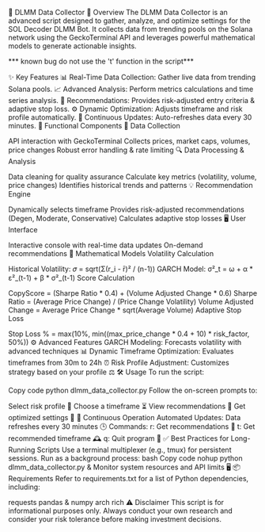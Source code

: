 🧠 DLMM Data Collector
🚀 Overview
The DLMM Data Collector is an advanced script designed to gather, analyze, and optimize settings for the SOL Decoder DLMM Bot. It collects data from trending pools on the Solana network using the GeckoTerminal API and leverages powerful mathematical models to generate actionable insights.


*** known bug do not use the 't' function in the script***

✨ Key Features
📊 Real-Time Data Collection: Gather live data from trending Solana pools.
📈 Advanced Analysis: Perform metrics calculations and time series analysis.
🎯 Recommendations: Provides risk-adjusted entry criteria & adaptive stop loss.
⚙️ Dynamic Optimization: Adjusts timeframe and risk profile automatically.
🔄 Continuous Updates: Auto-refreshes data every 30 minutes.
🧩 Functional Components
📡 Data Collection

API interaction with GeckoTerminal
Collects prices, market caps, volumes, price changes
Robust error handling & rate limiting
🔍 Data Processing & Analysis

Data cleaning for quality assurance
Calculate key metrics (volatility, volume, price changes)
Identifies historical trends and patterns
💡 Recommendation Engine

Dynamically selects timeframe
Provides risk-adjusted recommendations (Degen, Moderate, Conservative)
Calculates adaptive stop losses
🖥️ User Interface

Interactive console with real-time data updates
On-demand recommendations
📐 Mathematical Models
Volatility Calculation

Historical Volatility: 𝜎 = sqrt(Σ(r_i - r̄)² / (n-1))
GARCH Model: σ²_t = ω + α * ε²_(t-1) + β * σ²_(t-1)
Score Calculation

CopyScore = (Sharpe Ratio * 0.4) + (Volume Adjusted Change * 0.6)
Sharpe Ratio = (Average Price Change) / (Price Change Volatility)
Volume Adjusted Change = Average Price Change * sqrt(Average Volume)
Adaptive Stop Loss

Stop Loss % = max(10%, min((max_price_change * 0.4 + 10) * risk_factor, 50%))
⚙️ Advanced Features
GARCH Modeling: Forecasts volatility with advanced techniques 📊
Dynamic Timeframe Optimization: Evaluates timeframes from 30m to 24h ⏰
Risk Profile Adjustment: Customizes strategy based on your profile ⚖️
🛠️ Usage
To run the script:

Copy code
python dlmm_data_collector.py
Follow the on-screen prompts to:

Select risk profile 🎲
Choose a timeframe ⏳
View recommendations 👀
Get optimized settings 🎯
🔄 Continuous Operation
Automated Updates: Data refreshes every 30 minutes 🕒
Commands:
r: Get recommendations 🎯
t: Get recommended timeframe 🕰️
q: Quit program 🚪
✅ Best Practices for Long-Running Scripts
Use a terminal multiplexer (e.g., tmux) for persistent sessions.
Run as a background process:
bash
Copy code
nohup python dlmm_data_collector.py &
Monitor system resources and API limits 🖥️
📦 Requirements
Refer to requirements.txt for a list of Python dependencies, including:

requests
pandas & numpy
arch
rich
⚠️ Disclaimer
This script is for informational purposes only. Always conduct your own research and consider your risk tolerance before making investment decisions.
